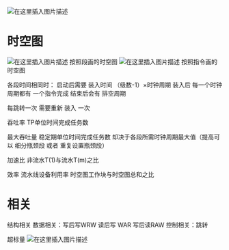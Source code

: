 ![在这里插入图片描述](https://img-blog.csdnimg.cn/20200715100554570.png?x-oss-process=image/watermark,type_ZmFuZ3poZW5naGVpdGk,shadow_10,text_aHR0cHM6Ly9ibG9nLmNzZG4ubmV0L3dlaXhpbl80MzYyNzU2MQ==,size_16,color_FFFFFF,t_70)
# 时空图
![在这里插入图片描述](https://img-blog.csdnimg.cn/20200715100708615.png?x-oss-process=image/watermark,type_ZmFuZ3poZW5naGVpdGk,shadow_10,text_aHR0cHM6Ly9ibG9nLmNzZG4ubmV0L3dlaXhpbl80MzYyNzU2MQ==,size_16,color_FFFFFF,t_70)
按照段画的时空图
![在这里插入图片描述](https://img-blog.csdnimg.cn/20200715100748653.png?x-oss-process=image/watermark,type_ZmFuZ3poZW5naGVpdGk,shadow_10,text_aHR0cHM6Ly9ibG9nLmNzZG4ubmV0L3dlaXhpbl80MzYyNzU2MQ==,size_16,color_FFFFFF,t_70)
按照指令画的时空图

各段时间相同时：
启动后需要 装入时间 （级数-1）×时钟周期
装入后 每一个时钟周期都有 一个指令完成
结束后会有 排空周期

每跳转一次 需要重新 装入 一次

吞吐率 TP单位时间完成任务数

最大吞吐量 稳定期单位时间完成任务数
却决于各段所需时钟周期最大值（提高可以 细分瓶颈段 或者 重复设置瓶颈段）

加速比 非流水T(1)与流水T(m)之比

效率 流水线设备利用率   时空图工作块与时空图总和之比

# 相关
结构相关
数据相关：写后写WRW 读后写 WAR 写后读RAW
控制相关：跳转

超标量
![在这里插入图片描述](https://img-blog.csdnimg.cn/20200715102633920.png?x-oss-process=image/watermark,type_ZmFuZ3poZW5naGVpdGk,shadow_10,text_aHR0cHM6Ly9ibG9nLmNzZG4ubmV0L3dlaXhpbl80MzYyNzU2MQ==,size_16,color_FFFFFF,t_70)